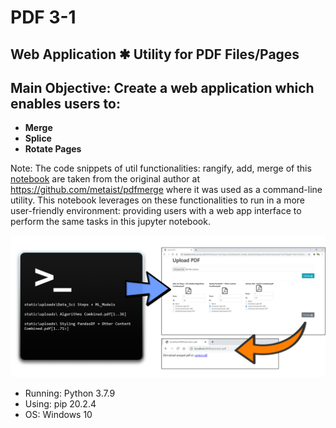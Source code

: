 # PDF 3-1
## Web Application ✱ Utility for PDF Files/Pages
## Main Objective: Create a web application which enables users to:
* **Merge**
* **Splice**
* **Rotate Pages**

Note: The code snippets of util functionalities: rangify, add, merge of this [notebook](https://github.com/incubated-geek-cc/pdf-3-in-1/blob/main/pdf-3-in-1.ipynb) are taken from the original author at https://github.com/metaist/pdfmerge where it was used as a command-line utility. This notebook leverages on these functionalities to run in a more user-friendly environment: providing users with a web app interface to perform the same tasks in this jupyter notebook.

![banner](https://github.com/incubated-geek-cc/pdf-3-in-1/blob/main/preview.png)

* Running: Python 3.7.9
* Using: pip 20.2.4
* OS: Windows 10